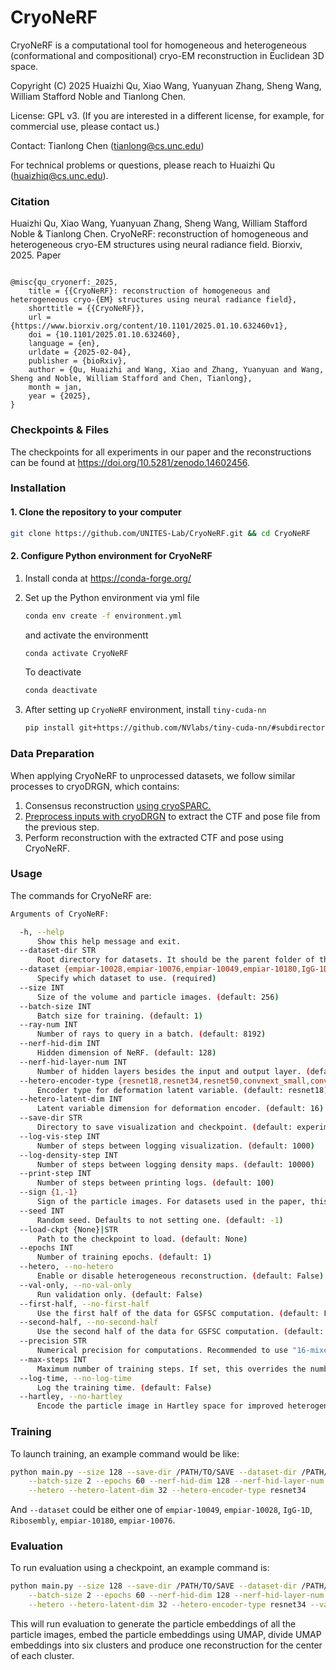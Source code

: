 # CryoNeRF

CryoNeRF is a computational tool for homogeneous and heterogeneous (conformational and compositional) cryo-EM reconstruction in Euclidean 3D space.

Copyright (C) 2025 Huaizhi Qu, Xiao Wang, Yuanyuan Zhang, Sheng Wang, William Stafford Noble and Tianlong Chen.

License: GPL v3. (If you are interested in a different license, for example, for commercial use, please contact us.)

Contact: Tianlong Chen (tianlong@cs.unc.edu)

For technical problems or questions, please reach to Huaizhi Qu (huaizhiq@cs.unc.edu).

### Citation

Huaizhi Qu, Xiao Wang, Yuanyuan Zhang, Sheng Wang, William Stafford Noble & Tianlong Chen. CryoNeRF: reconstruction of homogeneous and heterogeneous cryo-EM structures using neural radiance field. Biorxiv, 2025. Paper

```

@misc{qu_cryonerf:_2025,
	title = {{CryoNeRF}: reconstruction of homogeneous and heterogeneous cryo-{EM} structures using neural radiance field},
	shorttitle = {{CryoNeRF}},
	url = {https://www.biorxiv.org/content/10.1101/2025.01.10.632460v1},
	doi = {10.1101/2025.01.10.632460},
	language = {en},
	urldate = {2025-02-04},
	publisher = {bioRxiv},
	author = {Qu, Huaizhi and Wang, Xiao and Zhang, Yuanyuan and Wang, Sheng and Noble, William Stafford and Chen, Tianlong},
	month = jan,
	year = {2025},
}

```

### Checkpoints & Files

The checkpoints for all experiments in our paper and the reconstructions can be found at https://doi.org/10.5281/zenodo.14602456.

### Installation

#### 1. Clone the repository to your computer

```bash
git clone https://github.com/UNITES-Lab/CryoNeRF.git && cd CryoNeRF
```



#### 2. Configure Python environment for CryoNeRF

1. Install conda at https://conda-forge.org/

2. Set up the Python environment via yml file

   ```bash
   conda env create -f environment.yml
   ```

   and activate the environmentt

   ```bash
   conda activate CryoNeRF
   ```

   To deactivate

   ```bash
   conda deactivate
   ```

3. After setting up `CryoNeRF` environment, install `tiny-cuda-nn`

   ```bash
   pip install git+https://github.com/NVlabs/tiny-cuda-nn/#subdirectory=bindings/torch
   ```

### Data Preparation

When applying CryoNeRF to unprocessed datasets, we follow similar processes to cryoDRGN, which contains:

1. Consensus reconstruction [using cryoSPARC.](https://ez-lab.gitbook.io/cryodrgn/cryodrgn-empiar-10076-tutorial#id-2-consensus-reconstruction-optional)
2. [Preprocess inputs with cryoDRGN](https://ez-lab.gitbook.io/cryodrgn/cryodrgn-empiar-10076-tutorial#id-3-preprocess-inputs) to extract the CTF and pose file from the previous step.
3. Perform reconstruction with the extracted CTF and pose using CryoNeRF.

### Usage

The commands for CryoNeRF are:

```bash
Arguments of CryoNeRF:

  -h, --help
      Show this help message and exit.
  --dataset-dir STR
      Root directory for datasets. It should be the parent folder of the dataset you want to reconstruct. (required)
  --dataset {empiar-10028,empiar-10076,empiar-10049,empiar-10180,IgG-1D,Ribosembly}
      Specify which dataset to use. (required)
  --size INT
      Size of the volume and particle images. (default: 256)
  --batch-size INT
      Batch size for training. (default: 1)
  --ray-num INT
      Number of rays to query in a batch. (default: 8192)
  --nerf-hid-dim INT
      Hidden dimension of NeRF. (default: 128)
  --nerf-hid-layer-num INT
      Number of hidden layers besides the input and output layer. (default: 2)
  --hetero-encoder-type {resnet18,resnet34,resnet50,convnext_small,convnext_base}
      Encoder type for deformation latent variable. (default: resnet18)
  --hetero-latent-dim INT
      Latent variable dimension for deformation encoder. (default: 16)
  --save-dir STR
      Directory to save visualization and checkpoint. (default: experiments/test)
  --log-vis-step INT
      Number of steps between logging visualization. (default: 1000)
  --log-density-step INT
      Number of steps between logging density maps. (default: 10000)
  --print-step INT
      Number of steps between printing logs. (default: 100)
  --sign {1,-1}
      Sign of the particle images. For datasets used in the paper, this will be automatically set. (default: -1)
  --seed INT
      Random seed. Defaults to not setting one. (default: -1)
  --load-ckpt {None}|STR
      Path to the checkpoint to load. (default: None)
  --epochs INT
      Number of training epochs. (default: 1)
  --hetero, --no-hetero
      Enable or disable heterogeneous reconstruction. (default: False)
  --val-only, --no-val-only
      Run validation only. (default: False)
  --first-half, --no-first-half
      Use the first half of the data for GSFSC computation. (default: False)
  --second-half, --no-second-half
      Use the second half of the data for GSFSC computation. (default: False)
  --precision STR
      Numerical precision for computations. Recommended to use "16-mixed". (default: 16-mixed)
  --max-steps INT
      Maximum number of training steps. If set, this overrides the number of epochs. (default: -1)
  --log-time, --no-log-time
      Log the training time. (default: False)
  --hartley, --no-hartley
      Encode the particle image in Hartley space for improved heterogeneous reconstruction. (default: True)
```

### Training

To launch training, an example command would be like:
```bash
python main.py --size 128 --save-dir /PATH/TO/SAVE --dataset-dir /PATH/TO/FOLDER --dataset empiar-10076  \
	--batch-size 2 --epochs 60 --nerf-hid-dim 128 --nerf-hid-layer-num 3 \
	--hetero --hetero-latent-dim 32 --hetero-encoder-type resnet34
```
And `--dataset` could be either one of `empiar-10049`, `empiar-10028`, `IgG-1D`, `Ribosembly`, `empiar-10180`, `empiar-10076`.

### Evaluation

To run evaluation using a checkpoint, an example command is:
```bash
python main.py --size 128 --save-dir /PATH/TO/SAVE --dataset-dir /PATH/TO/FOLDER --dataset empiar-10076  \
	--batch-size 2 --epochs 60 --nerf-hid-dim 128 --nerf-hid-layer-num 3 \
	--hetero --hetero-latent-dim 32 --hetero-encoder-type resnet34 --val-only --load-ckpt /PATH/TO/CKPT
```
This will run evaluation to generate the particle embeddings of all the particle images, embed the particle embeddings using UMAP, divide UMAP embeddings into six clusters and produce one reconstruction for the center of each cluster.
